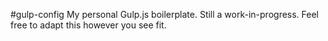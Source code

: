 #gulp-config
My personal Gulp.js boilerplate. Still a work-in-progress. Feel free to adapt this however you see fit.
